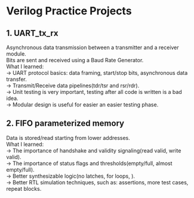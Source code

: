 # Verilog Practice Projects

## 1. UART_tx_rx
Asynchronous data transmission between a transmitter and a receiver module.<br>
Bits are sent and received using a Baud Rate Generator.<br>
What I learned: <br>
-> UART protocol basics: data framing, start/stop bits, asynchronous data transfer.<br>
-> Transmit/Receive data pipelines(tdr/tsr and rsr/rdr).<br>
-> Unit testing is very important, testing after all code is written is a bad idea.<br>
-> Modular design is useful for easier an easier testing phase.<br>

## 2. FIFO parameterized memory
Data is stored/read starting from lower addresses.<br>
What I learned: <br>
-> The importance of handshake and validity signaling(read valid, write valid).<br>
-> The importance of status flags and thresholds(empty/full, almost empty/full).<br>
-> Better synthesizable logic(no latches, for loops, ).<br>
-> Better RTL simulation techniques, such as: assertions, more test cases, repeat blocks.<br>

